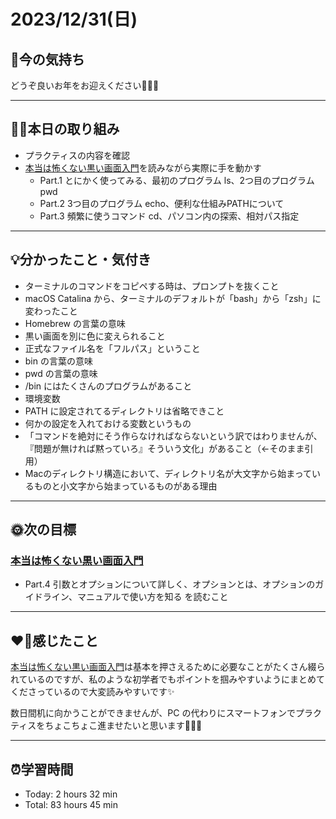 # 2023/12/31(日)
## 🕺今の気持ち
どうぞ良いお年をお迎えください🎍🌅🎍

---

## ✍🏻本日の取り組み
- プラクティスの内容を確認
- [本当は怖くない黒い画面入門](https://fjord.jp/kuroigamen.html)を読みながら実際に手を動かす
  - Part.1 とにかく使ってみる、最初のプログラム ls、2つ目のプログラムpwd
  - Part.2 3つ目のプログラム echo、便利な仕組みPATHについて
  - Part.3 頻繁に使うコマンド cd、パソコン内の探索、相対パス指定

---

## 💡分かったこと・気付き
- ターミナルのコマンドをコピペする時は、プロンプトを抜くこと
- macOS Catalina から、ターミナルのデフォルトが「bash」から「zsh」に変わったこと
- Homebrew の言葉の意味
- 黒い画面を別に色に変えられること
- 正式なファイル名を「フルパス」ということ
- bin の言葉の意味
- pwd の言葉の意味
- /bin にはたくさんのプログラムがあること
- 環境変数
- PATH に設定されてるディレクトリは省略できこと
- 何かの設定を入れておける変数というもの
- 「コマンドを絶対にそう作らなければならないという訳ではわりませんが、『問題が無ければ黙っていろ』そういう文化」があること（←そのまま引用）
- Macのディレクトリ構造において、ディレクトリ名が大文字から始まっているものと小文字から始まっているものがある理由
---

## 🌞次の目標
###  [本当は怖くない黒い画面入門](https://fjord.jp/kuroigamen.html)
- Part.4 引数とオプションについて詳しく、オプションとは、オプションのガイドライン、マニュアルで使い方を知る を読むこと
---

## ❤️‍🔥感じたこと
 [本当は怖くない黒い画面入門](https://fjord.jp/kuroigamen.html)は基本を押さえるために必要なことがたくさん綴られているのですが、私のような初学者でもポイントを掴みやすいようにまとめてくださっているので大変読みやすいです✨

数日間机に向かうことができませんが、PC の代わりにスマートフォンでプラクティスをちょこちょこ進ませたいと思います📱✍🏻

---

## ⏰学習時間
- Today: 2 hours 32 min
- Total: 83 hours 45 min
